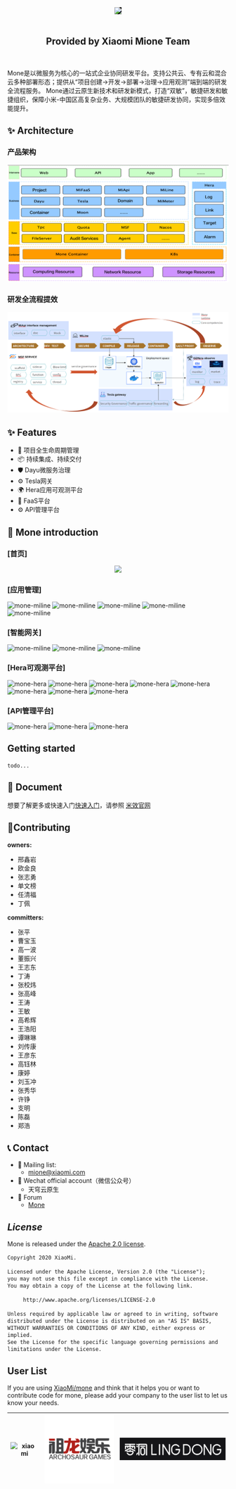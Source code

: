 <div align='center'>
    <a href="https://github.com/XiaoMi/mone">
      <img width="500" style='background:black' src="https://img.youpin.mi-img.com/middlewareGroup/1bd0957f930473e6449e3c34d52df98a.png">
    </a>
</div>
<div align='center'>
<br>
<h2 align='center' >Provided by Xiaomi Mione Team </h2>
<br>
</div>

  Mone是以微服务为核心的一站式企业协同研发平台。支持公共云、专有云和混合云多种部署形态；提供从“项目创建->开发->部署->治理->应用观测”端到端的研发全流程服务。
  Mone通过云原生新技术和研发新模式，打造“双敏”，敏捷研发和敏捷组织，保障小米-中国区高复杂业务、大规模团队的敏捷研发协同，实现多倍效能提升。

## ✨ Architecture
### 产品架构
![mone](readme/image/mione产品架构.png)
### 研发全流程提效
![mone](readme/image/mione_devflow.png)


## ✨ Features
- 🌈 项目全生命周期管理
- 📦 持续集成、持续交付
- 🛡 Dayu微服务治理
- ⚙️ Tesla网关
- 🌍 Hera应用可观测平台
- 🎨 FaaS平台
- ⚙️ API管理平台



## 🔗 Mone introduction

### [首页]

<div align='center'>
  <a href="https://github.com/XiaoMi/mone">
    <img width=500" src="https://img.youpin.mi-img.com/middlewareGroup/79896da74b1a269a3a88455ab0439103.png?w=1306&h=851">
  </a>
</div>

### [应用管理]
![mone-miline](readme/image/miline01.png)
![mone-miline](readme/image/miline02.png)
![mone-miline](readme/image/miline03.png)
![mone-miline](readme/image/miline05.png)
![mone-miline](readme/image/miline04.png)

### [智能网关]
![mone-miline](readme/image/gw01.png)
![mone-miline](readme/image/gw02.png)
![mone-miline](readme/image/gw04.png)

### [Hera可观测平台]
![mone-hera](readme/image/hera01.jpeg)
![mone-hera](readme/image/hera02.png)
![mone-hera](readme/image/hera03.png)
![mone-hera](readme/image/hera04.png)
![mone-hera](readme/image/hera05.png)
![mone-hera](readme/image/hera06.png)
![mone-hera](readme/image/hera07.png)
![mone-hera](readme/image/hera08.png)

### [API管理平台]
![mone-hera](readme/image/miapi01.png)
![mone-hera](readme/image/miapi02.png)
![mone-hera](readme/image/miapi03.png)


## Getting started
    todo...

## 📃 Document

 想要了解更多或快速入门[快速入门](http://mone.xiaomiyoupin.com/#/doc/1)，请参照 [米效官网](http://mone.xiaomiyoupin.com/#/index)
 
## 🔨Contributing

**owners:**
- 邢鑫岩
- 欧金良
- 张志勇
- 单文榜
- 任清福
- 丁佩

**committers:**
- 张平
- 曹宝玉
- 高一波
- 董振兴
- 王志东
- 丁涛
- 张校炜
- 张高峰
- 王涛
- 王敏
- 高希辉
- 王浩阳
- 谭琳琳
- 刘传康
- 王彦东
- 高钰林
- 康婷
- 刘玉冲
- 张秀华
- 许铮
- 支明
- 陈磊
- 郑浩
    
 ## 📞 Contact


 + 📮 Mailing list:
   + mione@xiaomi.com
 + 📮 Wechat official account（微信公众号）
   + 天穹云原生
 + 📮 Forum
   + [Mone](https://m.one.mi.com/)


## *License*
Mone is released under the [Apache 2.0 license](LICENSE).

```
Copyright 2020 XiaoMi.

Licensed under the Apache License, Version 2.0 (the "License");
you may not use this file except in compliance with the License.
You may obtain a copy of the License at the following link.

     http://www.apache.org/licenses/LICENSE-2.0

Unless required by applicable law or agreed to in writing, software
distributed under the License is distributed on an "AS IS" BASIS,
WITHOUT WARRANTIES OR CONDITIONS OF ANY KIND, either express or implied.
See the License for the specific language governing permissions and
limitations under the License.
```
## User List

If you are using [XiaoMi/mone](https://github.com/w1zirn/mone) and think that it helps you or want to contribute code for mone, please add your company to the user list to let us know your needs.

|![xiao mi](https://s02.mifile.cn/assets/static/image/logo-mi2.png)|![auchosaur games](readme/image/auchosaur_games.png)|![lingdong](readme/image/lingdong.png)|
| :---: | :---: | :---: |

